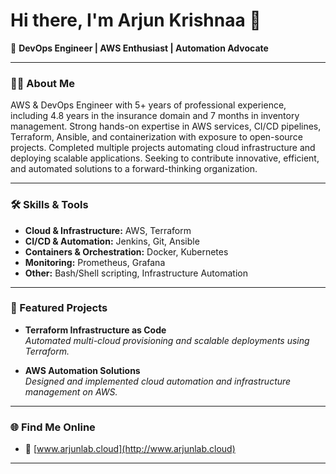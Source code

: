 # Hi there, I'm Arjun Krishnaa 👋

🚀 **DevOps Engineer | AWS Enthusiast | Automation Advocate**

---

### 👨‍💻 About Me

AWS & DevOps Engineer with 5+ years of professional experience, including 4.8 years in the insurance domain and 7 months in inventory management. Strong hands-on expertise in AWS services, CI/CD pipelines, Terraform, Ansible, and containerization with exposure to open-source projects. Completed multiple projects automating cloud infrastructure and deploying scalable applications. Seeking to contribute innovative, efficient, and automated solutions to a forward-thinking organization.

---

### 🛠️ Skills & Tools

- **Cloud & Infrastructure:** AWS, Terraform  
- **CI/CD & Automation:** Jenkins, Git, Ansible  
- **Containers & Orchestration:** Docker, Kubernetes  
- **Monitoring:** Prometheus, Grafana  
- **Other:** Bash/Shell scripting, Infrastructure Automation

---

### 🌟 Featured Projects

- **Terraform Infrastructure as Code**  
  *Automated multi-cloud provisioning and scalable deployments using Terraform.*

- **AWS Automation Solutions**  
  *Designed and implemented cloud automation and infrastructure management on AWS.*

<!-- Pin your favorite project repos here if you wish! -->

---

### 🌐 Find Me Online

- 🔗 [www.arjunlab.cloud](http://www.arjunlab.cloud)

---

<!--
**arjun-krishnaa/arjun-krishnaa** is a ✨ special ✨ repository because its `README.md` (this file) appears on your GitHub profile!
-->
